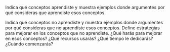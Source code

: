 Indica qué conceptos aprendiste y muestra ejemplos donde argumentes por qué consideras que aprendiste esos conceptos.  

Indica qué conceptos no aprendiste y muestra ejemplos donde argumentes por qué consideras que no aprendiste esos conceptos.
Define estrategias para mejorar en los conceptos que no aprendiste. ¿Qué harás para mejorar en esos conceptos? ¿Qué recursos usarás? ¿Qué tiempo le dedicarás? ¿Cuándo comenzarás?
